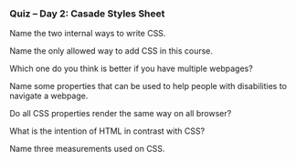 ###  Quiz – Day 2: Casade Styles Sheet

Name the two internal ways to write CSS.

Name the only allowed way to add CSS in this course.

Which one do you think is better if you have multiple webpages?

Name some properties that can be used to help people with disabilities to navigate a webpage.

Do all CSS properties render the same way on all browser?

What is the intention of HTML in contrast with CSS?

Name three measurements used on CSS.
